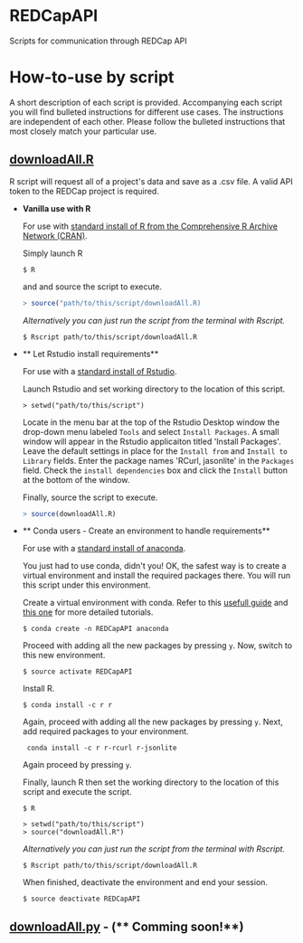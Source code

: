 # REDCapAPI
Scripts for communication through REDCap API

# How-to-use by script
A short description of each script is provided.
Accompanying each script you will find bulleted instructions for different
use cases. The instructions are independent of each other. Please follow the
bulleted instructions that most closely match your particular use.

## [downloadAll.R](downloadAll.R)
R script will request all of a project's data and save as a .csv file. A valid API token to the REDCap project is required.
+ **Vanilla use with R**

    For use with [standard install of R from the Comprehensive R Archive
    Network (CRAN)](https://cran.r-project.org/).

    Simply launch R
    ```
    $ R
    ```
    and and source the script to execute.
    ```R
    > source("path/to/this/script/downloadAll.R)
    ```

    *Alternatively you can just run the script from the terminal with
    Rscript.*
    ```
    $ Rscript path/to/this/script/downloadAll.R
    ```

+ ** Let Rstudio install requirements**

  For use with a [standard install of Rstudio](https://www.rstudio.com/products/rstudio/download/).

  Launch Rstudio and set working directory to the location of this script.
  ```
  > setwd("path/to/this/script")
  ```

  Locate in the menu bar at the top of the Rstudio Desktop window the
  drop-down menu labeled `Tools` and select `Install Packages`. A small
  window will appear in the Rstudio applicaiton titled 'Install Packages'.
  Leave the default settings in place for the `Install from` and `Install
  to Library` fields. Enter the package names 'RCurl, jasonlite' in the
  `Packages` field. Check the `install dependencies` box and click the
  `Install` button at the bottom of the window.

  Finally, source the script to execute.
  ```R
  > source(downloadAll.R)
  ```
+ ** Conda users - Create an environment to handle requirements**

  For use with a [standard install of anaconda](https://docs.anaconda.com/anaconda/install/).

  You just had to use conda, didn't you! OK, the safest way is to create a virtual environment and install the required packages there. You will run this script under this environment.

  Create a virtual environment with conda.
  Refer to this [usefull guide](https://uoa-eresearch.github.io/eresearch-cookbook/recipe/2014/11/20/conda/) and [this one](https://samrelton.wordpress.com/2015/07/02/rconda/) for more detailed tutorials.
  ```
  $ conda create -n REDCapAPI anaconda  
  ```
  Proceed with adding all the new packages by pressing `y`.
  Now, switch to this new environment.
  ```
  $ source activate REDCapAPI
  ```
  Install R.
  ```
  $ conda install -c r r
  ```
  Again, proceed with adding all the new packages by pressing `y`.
  Next, add required packages to your environment.
  ```
   conda install -c r r-rcurl r-jsonlite
  ```
  Again proceed by pressing `y`.

  Finally, launch R then set the working directory to the location of this script and execute the script.
  ```
  $ R
  ```
  ```
  > setwd("path/to/this/script")
  > source("downloadAll.R")
  ```

  *Alternatively you can just run the script from the terminal with
  Rscript.*
  ```
  $ Rscript path/to/this/script/downloadAll.R
  ```

  When finished, deactivate the environment and end your session.
  ```
  $ source deactivate REDCapAPI
  ```

## [downloadAll.py](downloadAll.py) - (** Comming soon!**)
